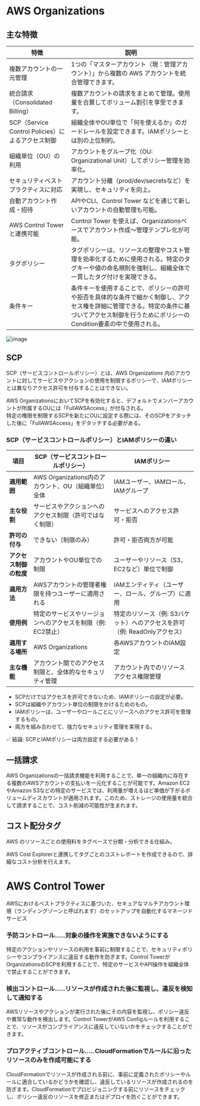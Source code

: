 # AWS Organizations

## 主な特徴

| 特徴 | 説明 |
|------|------|
| 複数アカウントの一元管理 | 1つの「マスターアカウント（現：管理アカウント）」から複数の AWS アカウントを統合管理できます。 |
| 統合請求（Consolidated Billing） | 複数アカウントの請求をまとめて管理。使用量を合算してボリューム割引を享受できます。 |
| SCP（Service Control Policies）によるアクセス制御 | 組織全体やOU単位で「何を使えるか」のガードレールを設定できます。IAMポリシーとは別の上位制約。 |
| 組織単位（OU）の利用 | アカウントをグループ化（OU: Organizational Unit）してポリシー管理を効率化。 |
| セキュリティベストプラクティスに対応 | アカウント分離（prod/dev/secretsなど）を実現し、セキュリティを向上。 |
| 自動アカウント作成・招待 | APIやCLI、Control Tower などを通じて新しいアカウントの自動管理も可能。 |
| AWS Control Towerと連携可能 | Control Tower を使えば、Organizationsベースでアカウント作成～管理テンプレ化が可能。 |
| タグポリシー | タグポリシーは、リソースの整理やコスト管理を効率化するために使用される。特定のタグキーや値の命名規則を強制し、組織全体で一貫したタグ付けを実現できる。 |
| 条件キー | 条件キーを使用することで、ポリシーの許可や拒否を具体的な条件で細かく制御し、アクセス権を詳細に管理できる。特定の条件に基づいてアクセス制御を行うためにポリシーのCondition要素の中で使用される。 |

![image](https://ping-t-resouces.com/uploads/question_image/file/22959/kkk58571.jpg?t=1716281436)

## SCP
SCP（サービスコントロールポリシー）とは、AWS Organizations 内のアカウントに対してサービスやアクションの使用を制限するポリシーで、IAMポリシーとは異なりアクセス許可を付与することはできない。

AWS OrganizationsにおいてSCPを有効化すると、デフォルトでメンバーアカウントが所属するOUには「FullAWSAccess」が付与される。<br>
特定の権限を制限するSCPを新たにOUに設定する際には、そのSCPをアタッチした後に「FullAWSAccess」をデタッチする必要がある。

### SCP（サービスコントロールポリシー）とIAMポリシーの違い

| 項目                       | **SCP（サービスコントロールポリシー）**                  | **IAMポリシー**                              |
|---------------------------|------------------------------------------------------|--------------------------------------------|
| **適用範囲**               | AWS Organizations内のアカウント、OU（組織単位）全体   | IAMユーザー、IAMロール、IAMグループ          |
| **主な役割**               | サービスやアクションへのアクセス制限（許可ではなく制限） | サービスへのアクセス許可・拒否               |
| **許可の付与**             | できない（制限のみ）                                   | 許可・拒否両方が可能                        |
| **アクセス制御の粒度**     | アカウントやOU単位での制限                            | ユーザーやリソース（S3、EC2など）単位で制御 |
| **適用方法**               | AWSアカウントの管理者権限を持つユーザーに適用される   | IAMエンティティ（ユーザー、ロール、グループ）に適用 |
| **使用例**                 | 特定のサービスやリージョンへのアクセスを制限（例: EC2禁止） | 特定のリソース（例: S3バケット）へのアクセスを許可（例: ReadOnlyアクセス） |
| **適用する場所**           | AWS Organizations                                    | 各AWSアカウントのIAM設定                    |
| **主な機能**               | アカウント間でのアクセス制限と、全体的なセキュリティ管理 | アカウント内でのリソースアクセス権限管理    |

- SCPだけではアクセスを許可できないため、IAMポリシーの設定が必要。
- SCPは組織やアカウント単位の制限をかけるためのもの。
- IAMポリシーは、ユーザーやロールごとにリソースへのアクセス許可を管理するもの。
- 両方を組み合わせて、強力なセキュリティ管理を実現する。

✅ 結論: SCPとIAMポリシーは両方設定する必要がある！

## 一括請求

AWS Organizationsの一括請求機能を利用することで、単一の組織内に存在する複数のAWSアカウントの支払いを一元化することが可能です。Amazon EC2やAmazon S3などの特定のサービスでは、利用量が増えるほど単価が下がるボリュームディスカウントが適用されます。このため、ストレージの使用量を統合して請求することで、コスト削減の可能性が生まれます。

## コスト配分タグ

AWS のリソースごとの使用料をタグベースで分類・分析できる仕組み。

AWS Cost Explorerと連携してタグごとのコストレポートを作成できるので、詳細なコスト分析を行えます。

# AWS Control Tower

AWSにおけるベストプラクティスに基づいた、セキュアなマルチアカウント環境（ランディングゾーンと呼ばれます）のセットアップを自動化するマネージドサービス

### 予防コントロール.....対象の操作を実施できないようにする

特定のアクションやリソースの利用を事前に制限することで、セキュリティポリシーやコンプライアンスに違反する動作を防ぎます。Control TowerがOrganizationsのSCPを利用することで、特定のサービスやAPI操作を組織全体で禁止することができます。

### 検出コントロール.....リソースが作成された後に監視し、違反を検知して通知する

AWSリソースやアクションが実行された後にその内容を監視し、ポリシー違反や異常な動作を検出します。Control TowerがAWS Configルールを利用することで、リソースがコンプライアンスに違反していないかをチェックすることができます。

### プロアクティブコントロール.....CloudFormationでルールに沿ったリソースのみを作成可能にする

CloudFormationでリソースが作成される前に、事前に定義されたポリシーやルールに適合しているかどうかを確認し、違反しているリソースが作成されるのを防ぎます。CloudFormationでプロビジョニングする前にリソースをチェックし、ポリシー違反のリソースを修正またはデプロイを防ぐことができます。

